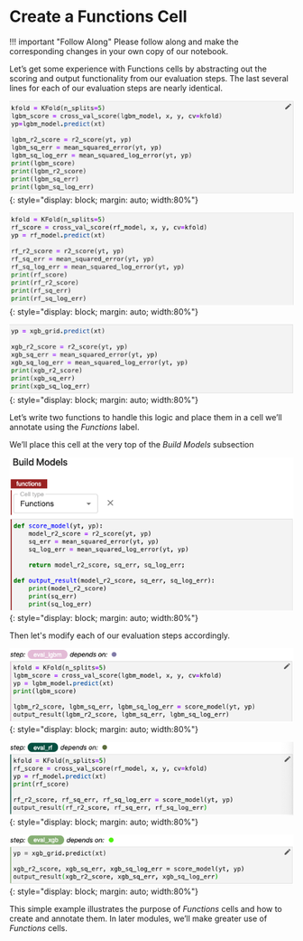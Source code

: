 # Create a Functions Cell

!!! important "Follow Along"
    Please follow along and make the corresponding changes in your own copy of our notebook.

Let’s get some experience with Functions cells by abstracting out the scoring and output
functionality from our evaluation steps. The last several lines for each of our evaluation
steps are nearly identical. 

![lgbm](images/lgbm.png)
{: style="display: block; margin: auto; width:80%"}

![rf](images/rf.png)
{: style="display: block; margin: auto; width:80%"}

![xgb](images/xgb.png)
{: style="display: block; margin: auto; width:80%"}

Let’s write two functions to handle this logic and place them in a cell we’ll annotate
using the *Functions* label.

We’ll place this cell at the very top of the *Build Models* subsection

![xgb](images/functions.png)
{: style="display: block; margin: auto; width:80%"}

Then let's modify each of our evaluation steps accordingly.

![update eval_lgbm](images/eval_lgbm.png)
{: style="display: block; margin: auto; width:80%"}

![update eval_lgbm](images/eval_rf.png)
{: style="display: block; margin: auto; width:80%"}

![update eval_lgbm](images/eval_xgb.png)
{: style="display: block; margin: auto; width:80%"}

This simple example illustrates the purpose of *Functions* cells and how to create and
annotate them. In later modules, we’ll make greater use of *Functions* cells.
